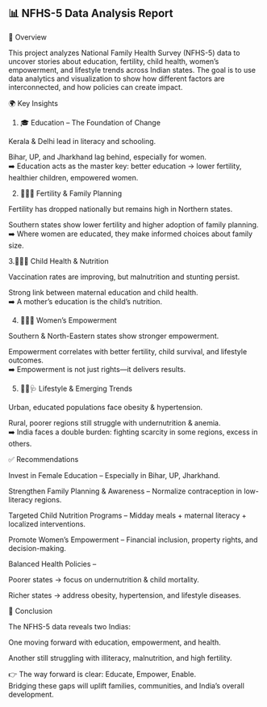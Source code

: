 ## 📊 NFHS-5 Data Analysis Report
📌 Overview

This project analyzes National Family Health Survey (NFHS-5) data to uncover stories about education, fertility, child health, women’s empowerment, and lifestyle trends across Indian states. The goal is to use data analytics and visualization to show how different factors are interconnected, and how policies can create impact.

🌍 Key Insights   
1. 🎓 Education – The Foundation of Change   

Kerala & Delhi lead in literacy and schooling.   

Bihar, UP, and Jharkhand lag behind, especially for women.             
➡️ Education acts as the master key: better education → lower fertility, healthier children, empowered women.

2. 👨‍👩‍👧 Fertility & Family Planning                
                 
Fertility has dropped nationally but remains high in Northern states.                
            
Southern states show lower fertility and higher adoption of family planning.          
➡️ Where women are educated, they make informed choices about family size.

3.🧒🍎💉 Child Health & Nutrition

Vaccination rates are improving, but malnutrition and stunting persist.   
                
Strong link between maternal education and child health.             
➡️ A mother’s education is the child’s nutrition.

4. 👩‍🦱✨ Women’s Empowerment   
    
Southern & North-Eastern states show stronger empowerment.   
   
Empowerment correlates with better fertility, child survival, and lifestyle outcomes.    
➡️ Empowerment is not just rights—it delivers results.   

5. 🏃🥗🩺 Lifestyle & Emerging Trends   

Urban, educated populations face obesity & hypertension.   
    
Rural, poorer regions still struggle with undernutrition & anemia.     
➡️ India faces a double burden: fighting scarcity in some regions, excess in others.   
    
✅ Recommendations   
   
Invest in Female Education – Especially in Bihar, UP, Jharkhand.    

Strengthen Family Planning & Awareness – Normalize contraception in low-literacy regions.   

Targeted Child Nutrition Programs – Midday meals + maternal literacy + localized interventions.   
   
Promote Women’s Empowerment – Financial inclusion, property rights, and decision-making.   

Balanced Health Policies –   

Poorer states → focus on undernutrition & child mortality.   
    
Richer states → address obesity, hypertension, and lifestyle diseases.   
      
🔑 Conclusion   
   
The NFHS-5 data reveals two Indias:   
   
One moving forward with education, empowerment, and health.   
  
Another still struggling with illiteracy, malnutrition, and high fertility.  
   
👉 The way forward is clear: Educate, Empower, Enable.   
Bridging these gaps will uplift families, communities, and India’s overall development.   
